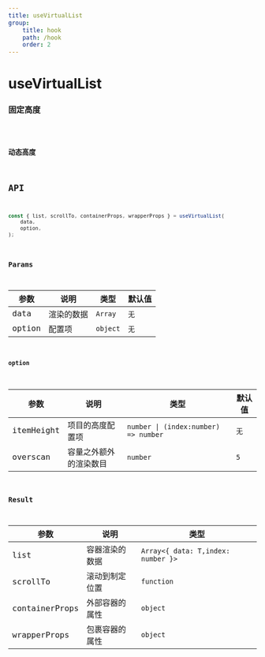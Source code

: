 ```yaml
---
title: useVirtualList
group:
    title: hook
    path: /hook
    order: 2
---
```


# useVirtualList

### 固定高度

<code src="./demos/demo1.tsx" />

### 动态高度

## API

```typescript
const { list, scrollTo, containerProps, wrapperProps } = useVirtualList(
    data,
    option,
);
```

### Params

| 参数   | 说明       | 类型     | 默认值 |
| ------ | ---------- | -------- | ------ |
| data   | 渲染的数据 | `Array`  | `无`   |
| option | 配置项     | `object` | `无`   |

#### option

| 参数       | 说明                   | 类型                                  | 默认值 |
| ---------- | ---------------------- | ------------------------------------- | ------ |
| itemHeight | 项目的高度配置项       | `number \| (index:number) => number ` | `无`   |
| overscan   | 容量之外额外的渲染数目 | `number`                              | `5`    |

### Result

| 参数           | 说明           | 类型                               |
| -------------- | -------------- | ---------------------------------- |
| list           | 容器渲染的数据 | `Array<{ data: T,index: number }>` |
| scrollTo       | 滚动到制定位置 | `function`                         |
| containerProps | 外部容器的属性 | `object`                           |
| wrapperProps   | 包裹容器的属性 | `object`                           |
